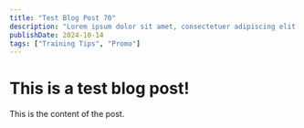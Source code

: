 ```yaml
---
title: "Test Blog Post 70"
description: "Lorem ipsum dolor sit amet, consectetuer adipiscing elit. Aenean commodo ligula eget dolor. Aenean massa. Cum sociis natoque penatibus et ma"
publishDate: 2024-10-14
tags: ["Training Tips", "Promo"]
---
```


# This is a test blog post!

This is the content of the post.
